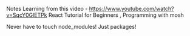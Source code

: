 Notes
Learning from this video - https://www.youtube.com/watch?v=SqcY0GlETPk React Tutorial for Beginners , Programming with mosh

Never have to touch node_modules! Just packages!

